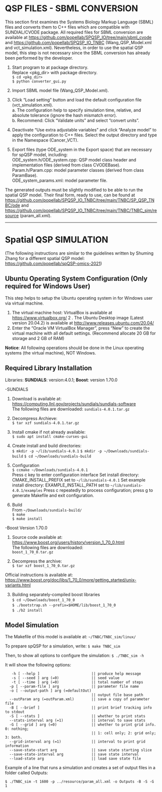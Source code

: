 # QSP FILES - SBML CONVERSION

This section first examines the Systems Biology Markup Language (SBML) files and converts them to C++ files which are compatible with SUNDIAL/CVODE package. 
All required files for SBML conversion are available at https://github.com/popellab/SPQSP_IO/tree/main/sbml_cvode and https://github.com/popellab/SPQSP_IO_TNBC (Wang_QSP_Model.xml and vct_simulation.xml). 
Nevertheless, in order to use the spatial QSP model, this step is not necessary since the SBML conversion has already been performed by the developer.

1.	Start program to at package directory. <br />
Replace <pkg_dir> with package directory.<br />
`$ cd <pkg_dir>`<br />
`$ python converter_gui.py`

2.	Import SBML model file (Wang_QSP_Model.xml).<br />

3.	Click “Load setting” button and load the default configuration file (vct_simulation.xml).<br />
a.	The configuration help to specify simulation time, relative, and absolute tolerance (ignore the hash mismatch error). <br />
b.	Recommend: Click “Validate units” and select “convert units”. <br />

4.	Deactivate “Use extra adjustable variables” and click “Analyze model” to apply the configuration to C++ files. Select the output directory and type in the Namespace (Cancer_VCT).<br />

5.	Export files (type ODE_system in the Export space) that are necessary for spQSP model, including:<br />
ODE_system.h/ODE_system.cpp: QSP model class header and implementation files (derived from class CVODEBase).<br />
Param.h/Param.cpp: model parameter classes (derived from class ParamBase).<br />
ODE_system_params.xml: model parameter file.  <br />

The generated outputs must be slightly modified to be able to run the spatial QSP model. Their final form, ready to use, can be found at https://github.com/popellab/SPQSP_IO_TNBC/tree/main/TNBC/SP_QSP_TNBC/ode and https://github.com/popellab/SPQSP_IO_TNBC/tree/main/TNBC/TNBC_sim/resource (param_all.xml).

-----------

# Spatial QSP SIMULATION

(The following instructions are similar to the guidelines written by Shuming Zhang for a different spatial QSP model: https://github.com/popellab/spQSP-omics-2021)

## Ubuntu Operating System Configuration (Only required for Windows User)

This step helps to setup the Ubuntu operating system in for Windows user via virtual machine.
1. The virtual machine host: VirtualBox is available at https://www.virtualbox.org/
2 . The Ubuntu Desktop image (Latest version 20.04.2) is available at   http://www.releases.ubuntu.com/20.04/
3. Enter the “Oracle VM VirtualBox Manager”, press “New” to create the virtual machine with all default settings. (Recommend allocate 20 GB for storage and 2 GB of RAM)

**Notice**: All following operations should be done in the Linux operating systems (the virtual machine), NOT Windows.

## Required Library Installation
Libraries: **SUNDIALS**: version:4.0.1; **Boost**: version 1.70.0

-SUNDIALS <br />
1. Download is available at: https://computing.llnl.gov/projects/sundials/sundials-software <br />
The following files are downloaded: 
 `sundials-4.0.1.tar.gz`

2. Decompress Archieve: <br />
`$ tar xzf sundials-4.0.1.tar.gz`

3. Install cmake if not already available: <br />
`$ sudo apt install cmake-curses-gui`

4.	Create install and build directories: <br />
`$ mkdir -p ~/lib/sundials-4.0.1`
`$ mkdir -p ~/Downloads/sundials-build`
`$ cd ~/Downloads/sundials-build`

5. Configuration <br />
`$ ccmake ~/Downloads/sundials-4.0.1` <br />
Press c key to enter configuration interface
Set install directory: CMAKE_INSTALL_PREFIX set to `~/lib/sundials-4.0.1`
Set example install directory: EXAMPLE_INSTALL_PATH set to `~/lib/sundials-4.0.1/examples`
Press c repeatedly to process configuration; press g to generate Makefile and exit configuration.
6. Build <br />
From `~/Downloads/sundials-build/` <br />
`$ make` <br />
`$ make install`

-Boost Version 1.70.0 <br />

1. Source code available at: https://www.boost.org/users/history/version_1_70_0.html <br />
The following files are downloaded: <br />
`boost_1_70_0.tar.gz`

2.	Decompress the archive: <br />
`$ tar xzf boost_1_70_0.tar.gz` <br />

Official instructions is available at:
https://www.boost.org/doc/libs/1_70_0/more/getting_started/unix-variants.html

3. Building separately-compiled boost libraries <br />
`$ cd ~/Downloads/boost_1_70_0` <br />
`$ ./bootstrap.sh --prefix=$HOME/lib/boost_1_70_0` <br />
`$ ./b2 install` <br />

## Model Simulation 
The Makefile of this model is available at: `~/TNBC/TNBC_sim/linux/` <br />

To prepare spQSP for a simulation, write:
`$ make TNBC_sim` <br />

Then, to show all options to configure the simulation:
`$ ./TNBC_sim -h` <br />

It will show the following options:

`   -h [ --help ]                        || produce help message` <br />
`   -s [ --seed ] arg (=0)               || seed value` <br />
`   -t [ --time ] arg (=0)               || total number of steps` <br />
`  -p [ --param-file ] arg               || parameter file name` <br />
`  -o [ --output-path ] arg (=defaultOut)` <br />
`                                        || output file base path` <br />
`  --outParam arg (=outParam.xml)        || save a copy of parameter file` <br />
`  -B [ --brief ]                        || print brief tracking info to stdout` <br />
`  -S [ --stats ]                        || whether to print stats` <br />
`  --stats-interval arg (=1)             || interval to save stats` <br />
`  -G [ --grid ] arg (=0)                || whether to print grid info. 0: nothing;` <br />
`                                        || 1: cell only; 2: grid only; 3: both.` <br />
`  --grid-interval arg (=1)              || interval to print grid information` <br />
`  --save-state-start arg                || save state starting slice` <br />
`  --save-state-interval arg             || save state interval` <br />
`  --load-state arg                      || load save state file` <br />

Example of a line that runs a simulation and creates a set of output files in a folder called Outputs:

`$ ./TNBC_sim -t 1600 -p ../resource/param_all.xml -o Outputs -B -S -G 1` <br />
